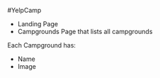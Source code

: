 #YelpCamp

* Landing Page
* Campgrounds Page that lists all campgrounds

Each Campground has:
* Name
* Image
